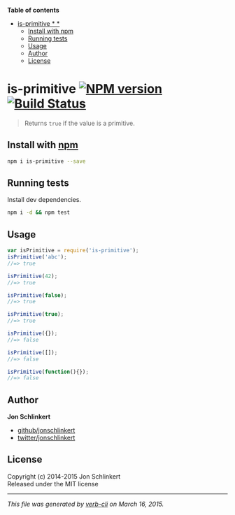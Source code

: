 <!-- START doctoc generated TOC please keep comment here to allow auto update -->
<!-- DON'T EDIT THIS SECTION, INSTEAD RE-RUN doctoc TO UPDATE -->
**Table of contents**

- [is-primitive *  *](#is-primitive---)
  - [Install with npm](#install-with-npm)
  - [Running tests](#running-tests)
  - [Usage](#usage)
  - [Author](#author)
  - [License](#license)

<!-- END doctoc generated TOC please keep comment here to allow auto update -->

# is-primitive [![NPM version](https://badge.fury.io/js/is-primitive.svg)](http://badge.fury.io/js/is-primitive)  [![Build Status](https://travis-ci.org/jonschlinkert/is-primitive.svg)](https://travis-ci.org/jonschlinkert/is-primitive) 

> Returns `true` if the value is a primitive. 

## Install with [npm](npmjs.org)

```bash
npm i is-primitive --save
```

## Running tests
Install dev dependencies.

```bash
npm i -d && npm test
```

## Usage

```js
var isPrimitive = require('is-primitive');
isPrimitive('abc');
//=> true

isPrimitive(42);
//=> true

isPrimitive(false);
//=> true

isPrimitive(true);
//=> true

isPrimitive({});
//=> false

isPrimitive([]);
//=> false

isPrimitive(function(){});
//=> false
```

## Author

**Jon Schlinkert**
 
+ [github/jonschlinkert](https://github.com/jonschlinkert)
+ [twitter/jonschlinkert](http://twitter.com/jonschlinkert) 

## License
Copyright (c) 2014-2015 Jon Schlinkert  
Released under the MIT license

***

_This file was generated by [verb-cli](https://github.com/assemble/verb-cli) on March 16, 2015._